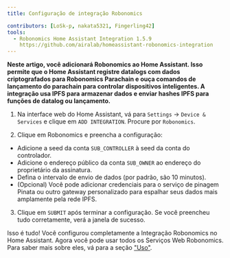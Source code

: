 ```yaml
---
title: Configuração de integração Robonomics

contributors: [LoSk-p, nakata5321, Fingerling42]
tools:
  - Robonomics Home Assistant Integration 1.5.9
    https://github.com/airalab/homeassistant-robonomics-integration
---
```


**Neste artigo, você adicionará Robonomics ao Home Assistant. Isso permite que o Home Assistant registre datalogs com dados criptografados para Robonomics Parachain e ouça comandos de lançamento do parachain para controlar dispositivos inteligentes. A integração usa IPFS para armazenar dados e enviar hashes IPFS para funções de datalog ou lançamento.**

<robo-wiki-video autoplay loop controls :videos="[{src: 'https://cloudflare-ipfs.com/ipfs/QmQp66J943zbF6iFdkKQpBikSbm9jV9La25bivKd7cz6fD', type:'mp4'}]" />

1. Na interface web do Home Assistant, vá para  `Settings` -> `Device & Services` e clique em `ADD INTEGRATION`. Procure por `Robonomics`.

2. Clique em Robonomics e preencha a configuração: 

- Adicione a seed da conta `SUB_CONTROLLER` à seed da conta do controlador.
- Adicione o endereço público da conta `SUB_OWNER` ao endereço do proprietário da assinatura.
- Defina o intervalo de envio de dados (por padrão, são 10 minutos).
- (Opcional) Você pode adicionar credenciais para o serviço de pinagem Pinata ou outro gateway personalizado para espalhar seus dados mais amplamente pela rede IPFS.

3. Clique em `SUBMIT` após terminar a configuração. Se você preencheu tudo corretamente, verá a janela de sucesso.

Isso é tudo! Você configurou completamente a Integração Robonomics no Home Assistant. Agora você pode usar todos os 
Serviços Web Robonomics. Para saber mais sobre eles, vá para a seção ["Uso"](/docs/global-administration).
